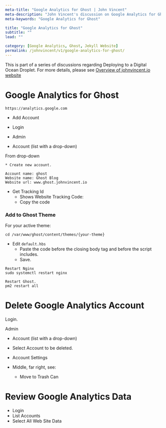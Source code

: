 ```yaml
---
meta-title: "Google Analytics for Ghost | John Vincent"
meta-description: "John Vincent's discussion on Google Analytics for Ghost"
meta-keywords: "Google Analytics for Ghost"

title: "Google Analytics for Ghost"
subtitle: ""
lead: ""

category: [Google Analytics, Ghost, Jekyll Website]
permalink: /johnvincent/v1/google-analytics-for-ghost/
---
```


This is part of a series of discussions regarding Deploying to a Digital Ocean Droplet. For more details, please see
[Overview of johnvincent.io website](/johnvincent/v1/overview/)

<!-- end -->

# Google Analytics for Ghost

```
https://analytics.google.com
```

* Add Account
* Login
* Admin

* Account (list with a drop-down)

From drop-down

	* Create new account.

```
Account name: ghost
Website name: Ghost Blog
Website url: www.ghost.johnvincent.io
```

* Get Tracking Id
	* Shows Website Tracking Code:
	* Copy the code

### Add to Ghost Theme

For your active theme:

```
cd /var/www/ghost/content/themes/{your-theme}
```

* Edit `default.hbs`
	* Paste the code before the closing body tag and before the script includes.
	* Save.

```
Restart Nginx
sudo systemctl restart nginx

Restart Ghost.
pm2 restart all
```

# Delete Google Analytics Account

Login.

Admin

* Account (list with a drop-down)
* Select Account to be deleted.
* Account Settings

* Middle, far right, see:
	* Move to Trash Can

# Review Google Analytics Data

* Login
* List Accounts
* Select All Web Site Data

